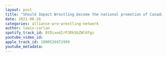 ```yaml
---
layout: post
title: "Should Impact Wrestling become the national promotion of Canada?, Impact & the most recent WWE cuts"
date: 2021-06-26
categories: alliance-pro-wrestling-network
author: lewis-carlan
spotify_track_id: 0tDixe4IrPJRk5bZWl0fgz
youtube_video_id: 
apple_track_id: 1000526972999
youtube_metadata: 
---
```

